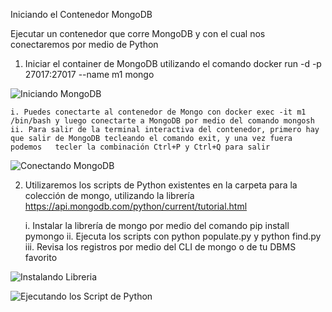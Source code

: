 

Iniciando el Contenedor MongoDB 


Ejecutar un contenedor que corre MongoDB y con el cual nos conectaremos por medio de Python

1. Iniciar el container de MongoDB utilizando el comando docker run -d -p 27017:27017 --name m1 mongo


![Iniciando MongoDB](/repositorio-git/image/Contenedor_MongoDB.PNG)

    i. Puedes conectarte al contenedor de Mongo con docker exec -it m1 /bin/bash y luego conectarte a MongoDB por medio del comando mongosh
    ii. Para salir de la terminal interactiva del contenedor, primero hay que salir de MongoDB tecleando el comando exit, y una vez fuera podemos   tecler la combinación Ctrl+P y Ctrl+Q para salir


![Conectando MongoDB](/repositorio-git/image/Conectando_MongoDB.PNG)

2. Utilizaremos los scripts de Python existentes en la carpeta para la colección de mongo, utilizando la librería https://api.mongodb.com/python/current/tutorial.html

     i. Instalar la librería de mongo por medio del comando pip install pymongo
    ii. Ejecuta los scripts con python populate.py y python find.py
   iii. Revisa los registros por medio del CLI de mongo o de tu DBMS favorito

![Instalando Libreria](/repositorio-git/image/Instalando_Libreria_Mongo.PNG)

![Ejecutando los Script de Python](/repositorio-git/image/Script_Python.PNG)
